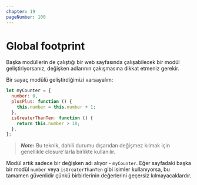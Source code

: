 ```yaml
---
chapter: 19
pageNumber: 100
---
```


# Global footprint

Başka modüllerin de çalıştığı bir web sayfasında çalışabilecek bir modül geliştiriyorsanız, değişken adlarının çakışmasına dikkat etmeniz gerekir.

Bir sayaç modülü geliştirdiğimizi varsayalım:

```javascript
let myCounter = {
  number: 0,
  plusPlus: function () {
    this.number = this.number + 1;
  },
  isGreaterThanTen: function () {
    return this.number > 10;
  },
};
```

> _**Note:**_ Bu teknik, dahili durumu dışarıdan değişmez kılmak için genellikle closure'larla birlikte kullanılır.

Modül artık sadece bir değişken adı alıyor - `myCounter`. Eğer sayfadaki başka bir modül `number` veya `isGreaterThanTen` gibi isimler kullanıyorsa, bu tamamen güvenlidir çünkü birbirlerinin değerlerini geçersiz kılmayacaklardır.
